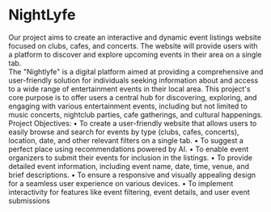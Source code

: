 # NightLyfe
Our project aims to create an interactive and dynamic event listings website  focused on clubs, cafes, and concerts. The website will provide users with a  platform to discover and explore upcoming events in their area on a single tab.
<br>
The "Nightlyfe" is a digital platform aimed at providing a comprehensive and 
user-friendly solution for individuals seeking information about and access to a 
wide range of entertainment events in their local area. This project's core 
purpose is to offer users a central hub for discovering, exploring, and engaging 
with various entertainment events, including but not limited to music concerts, 
nightclub parties, cafe gatherings, and cultural happenings.
<br>
Project Objectives:
• To create a user-friendly website that allows users to easily browse and 
search for events by type (clubs, cafes, concerts), location, date, and 
other relevant filters on a single tab.
• To suggest a perfect place using recommendations powered by AI.
• To enable event organizers to submit their events for inclusion in the 
listings.
• To provide detailed event information, including event name, date, time, 
venue, and brief descriptions.
• To ensure a responsive and visually appealing design for a seamless user 
experience on various devices.
• To implement interactivity for features like event filtering, event details, 
and user event submissions
